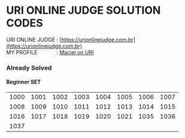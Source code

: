 # URI ONLINE JUDGE SOLUTION CODES

URI ONLINE JUDGE :
[https://urionlinejudge.com.br](https://urionlinejudge.com.br)  
MY PROFILE &nbsp; &nbsp; &nbsp;  &nbsp; &nbsp; &nbsp; :
[Maciej on URI](https://www.urionlinejudge.com.br/judge/en/users/statistics/496213)

### Already Solved

#### Beginner SET
|  |  |  |  |  |  |  |  |
|-|-|-|-|-|-|-|-|
| 1000 | 1001 | 1002 | 1003 | 1004 | 1005 | 1006 | 1007 |
| 1008 | 1009 | 1010 | 1011 | 1012 | 1013 | 1014 | 1015 |
| 1016 | 1017 | 1018 | 1019 | 1020 | 1021 | 1035 | 1036 |
| 1037 |  |  |  |  |  |  |  |
